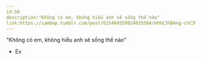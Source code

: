 ```yaml
---
id:56
description:"Không có em, không hiểu anh sẽ sống thế nào"
link:https://iambep.tumblr.com/post/615484559924035584/kh%C3%B4ng-c%C3%B3-em-kh%C3%B4ng-hi%E1%BB%83u-anh-s%E1%BA%BD-s%E1%BB%91ng-th%E1%BA%BF-n%C3%A0o
---
```


"Không có em, không hiểu anh sẽ sống thế nào"

- Ex